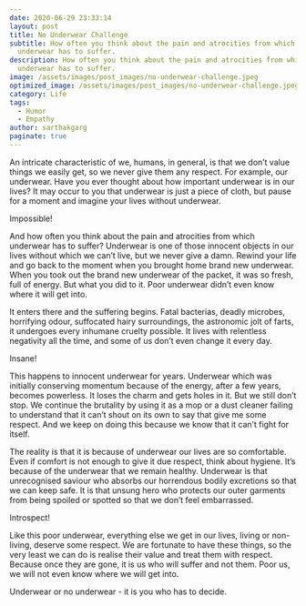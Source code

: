 ```yaml
---
date: 2020-06-29 23:33:14
layout: post
title: No Underwear Challenge
subtitle: How often you think about the pain and atrocities from which an
  underwear has to suffer.
description: How often you think about the pain and atrocities from which an
  underwear has to suffer.
image: /assets/images/post_images/no-underwear-challenge.jpeg
optimized_image: /assets/images/post_images/no-underwear-challenge.jpeg
category: Life
tags:
  - Humor
  - Empathy
author: sarthakgarg
paginate: true
---
```

An intricate characteristic of we, humans, in general, is that we don’t value things we easily get, so we never give them any respect. For example, our underwear. Have you ever thought about how important underwear is in our lives? It may occur to you that underwear is just a piece of cloth, but pause for a moment and imagine your lives without underwear.

Impossible!

And how often you think about the pain and atrocities from which underwear has to suffer? Underwear is one of those innocent objects in our lives without which we can’t live, but we never give a damn.
Rewind your life and go back to the moment when you brought home brand new underwear. When you took out the brand new underwear of the packet, it was so fresh, full of energy. But what you did to it. Poor underwear didn’t even know where it will get into.

It enters there and the suffering begins. Fatal bacterias, deadly microbes, horrifying odour, suffocated hairy surroundings, the astronomic jolt of farts, it undergoes every inhumane cruelty possible. It lives with relentless negativity all the time, and some of us don’t even change it every day.

Insane!

This happens to innocent underwear for years. Underwear which was initially conserving momentum because of the energy, after a few years, becomes powerless. It loses the charm and gets holes in it. But we still don’t stop. We continue the brutality by using it as a mop or a dust cleaner failing to understand that it can’t shout on its own to say that give me some respect. And we keep on doing this because we know that it can’t fight for itself.

The reality is that it is because of underwear our lives are so comfortable. Even if comfort is not enough to give it due respect, think about hygiene. It’s because of the underwear that we remain healthy. Underwear is that unrecognised saviour who absorbs our horrendous bodily excretions so that we can keep safe. It is that unsung hero who protects our outer garments from being spoiled or spotted so that we don’t feel embarrassed.

Introspect!

Like this poor underwear, everything else we get in our lives, living or non-living, deserve some respect. We are fortunate to have these things, so the very least we can do is realise their value and treat them with respect. Because once they are gone, it is us who will suffer and not them. Poor us, we will not even know where we will get into.

Underwear or no underwear - it is you who has to decide.
